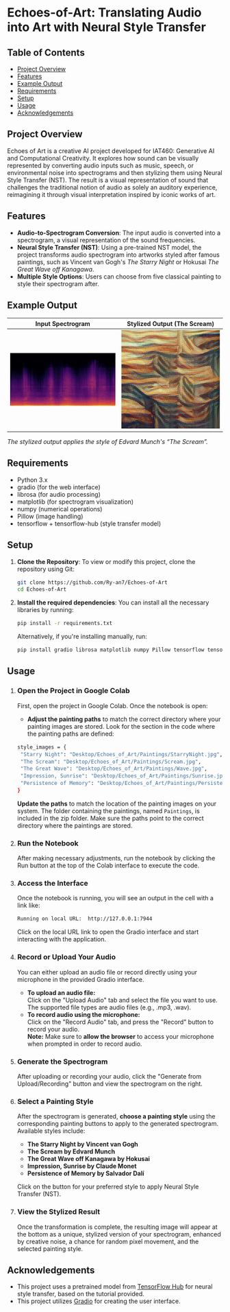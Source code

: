 # Echoes-of-Art: Translating Audio into Art with Neural Style Transfer

## Table of Contents
- [Project Overview](#project-overview)
- [Features](#features)
- [Example Output](#example-output)
- [Requirements](#requirements)
- [Setup](#setup)
- [Usage](#usage)
- [Acknowledgements](#acknowledgements)

## Project Overview
Echoes of Art is a creative AI project developed for IAT460: Generative AI and Computational Creativity. It explores how sound can be visually represented by converting audio inputs such as music, speech, or environmental noise into spectrograms and then stylizing them using Neural Style Transfer (NST). The result is a visual representation of sound that challenges the traditional notion of audio as solely an auditory experience, reimagining it through visual interpretation inspired by iconic works of art.

## Features
- **Audio-to-Spectrogram Conversion**: The input audio is converted into a spectrogram, a visual representation of the sound frequencies.
- **Neural Style Transfer (NST)**: Using a pre-trained NST model, the project transforms audio spectrogram into artworks styled after famous paintings, such as Vincent van Gogh's *The Starry Night* or Hokusai *The Great Wave off Kanagawa*.
- **Multiple Style Options**: Users can choose from five classical painting to style their spectrogram after.

## Example Output

| Input Spectrogram                         | Stylized Output (The Scream)          |
|------------------------------------------|-----------------------------------------|
| <img src="Examples/spectrogram_street_sounds1.png" width="400"/> | <img src="Examples/stylized_street_sounds_the_scream1.png" width="400"/> |

*The stylized output applies the style of Edvard Munch's “The Scream”.*

## Requirements
- Python 3.x
- gradio (for the web interface)
- librosa (for audio processing)
- matplotlib (for spectrogram visualization)
- numpy (numerical operations)
- Pillow (image handling)
- tensorflow + tensorflow-hub (style transfer model)

## Setup
1. **Clone the Repository**: To view or modify this project, clone the repository using Git:
   ```bash
   git clone https://github.com/Ry-an7/Echoes-of-Art
   cd Echoes-of-Art
   ```
2. **Install the required dependencies**: You can install all the necessary libraries by running:
    ``` bash
    pip install -r requirements.txt
    ```
    Alternatively, if you're installing manually, run:
    ``` bash
    pip install gradio librosa matplotlib numpy Pillow tensorflow tensorflow-hub soundfile
    ```
## Usage
1. ### Open the Project in Google Colab <br>
   First, open the project in Google Colab. Once the notebook is open:
   - **Adjust the painting paths** to match the correct directory where your painting images are stored. Look for the section in the code where the painting paths are defined:
   ``` bash
   style_images = {
    "Starry Night": "Desktop/Echoes_of_Art/Paintings/StarryNight.jpg",
    "The Scream": "Desktop/Echoes_of_Art/Paintings/Scream.jpg",
    "The Great Wave": "Desktop/Echoes_of_Art/Paintings/Wave.jpg",
    "Impression, Sunrise": "Desktop/Echoes_of_Art/Paintings/Sunrise.jpg",
    "Persistence of Memory": "Desktop/Echoes_of_Art/Paintings/PersistenceofMemory.jpg",
   }
   ```
   **Update the paths** to match the location of the painting images on your system. The folder containing the paintings, named `Paintings`, is included in the zip folder. Make sure the paths point to the correct directory where the paintings are stored.
2. ### Run the Notebook <br>
   After making necessary adjustments, run the notebook by clicking the Run button at the top of the Colab interface to execute the code.
3. ### Access the Interface
   Once the notebook is running, you will see an output in the cell with a link like:
   ``` bash
   Running on local URL:  http://127.0.0.1:7944
   ```
   Click on the local URL link to open the Gradio interface and start interacting with the application.
4. ### Record or Upload Your Audio <br>
     You can either upload an audio file or record directly using your microphone in the provided Gradio interface.
   - **To upload an audio file:**<br>
     Click on the "Upload Audio" tab and select the file you want to use. The supported file types are audio files (e.g., .mp3, .wav).
   - **To record audio using the microphone:**<br>
     Click on the "Record Audio" tab, and press the "Record" button to record your audio.<br>
     **Note:** Make sure to **allow the browser** to access your microphone when prompted in order to record audio.
5. ### Generate the Spectrogram <br>    
   After uploading or recording your audio, click the "Generate from Upload/Recording" button and view the spectrogram on the right.
6. ### Select a Painting Style<br>
     After the spectrogram is generated, **choose a painting style** using the corresponding painting buttons to apply to the generated spectrogram. Available styles include:
   - **The Starry Night by Vincent van Gogh**
   - **The Scream by Edvard Munch**
   - **The Great Wave off Kanagawa by Hokusai**
   - **Impression, Sunrise by Claude Monet**
   - **Persistence of Memory by Salvador Dalí**

   Click on the button for your preferred style to apply Neural Style Transfer (NST).
7. ### View the Stylized Result <br>
   Once the transformation is complete, the resulting image will appear at the bottom as a unique, stylized version of your spectrogram, enhanced by creative noise, a chance for random pixel movement, and the selected painting style.

## Acknowledgements
- This project uses a pretrained model from [TensorFlow Hub](https://www.tensorflow.org/tutorials/generative/style_transfer) for neural style transfer, based on the tutorial provided.
- This project utilizes [Gradio](https://www.gradio.app/) for creating the user interface.
